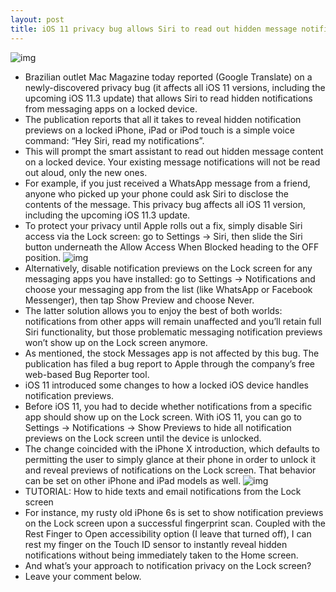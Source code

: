 ```yaml
---
layout: post
title: iOS 11 privacy bug allows Siri to read out hidden message notifications on a locked device
---
```

![img](http://media.idownloadblog.com/wp-content/uploads/2017/11/iPhone-X-Live-wallpaper-teaser-001.jpg)
* Brazilian outlet Mac Magazine today reported (Google Translate) on a newly-discovered privacy bug (it affects all iOS 11 versions, including the upcoming iOS 11.3 update) that allows Siri to read hidden notifications from messaging apps on a locked device.
* The publication reports that all it takes to reveal hidden notification previews on a locked iPhone, iPad or iPod touch is a simple voice command: “Hey Siri, read my notifications”.
* This will prompt the smart assistant to read out hidden message content on a locked device. Your existing message notifications will not be read out aloud, only the new ones.
* For example, if you just received a WhatsApp message from a friend, anyone who picked up your phone could ask Siri to disclose the contents of the message. This privacy bug affects all iOS 11 version, including the upcoming iOS 11.3 update.
* To protect your privacy until Apple rolls out a fix, simply disable Siri access via the Lock screen: go to Settings → Siri, then slide the Siri button underneath the Allow Access When Blocked heading to the OFF position.
![img](http://media.idownloadblog.com/wp-content/uploads/2016/11/iOS-Siri-Reply-with-Message-Lock-screen-disabled-iPHone-screenshot-001.png)
* Alternatively, disable notification previews on the Lock screen for any messaging apps you have installed: go to Settings → Notifications and choose your messaging app from the list (like WhatsApp or Facebook Messenger), then tap Show Preview and choose Never.
* The latter solution allows you to enjoy the best of both worlds: notifications from other apps will remain unaffected and you’ll retain full Siri functionality, but those problematic messaging notification previews won’t show up on the Lock screen anymore.
* As mentioned, the stock Messages app is not affected by this bug. The publication has filed a bug report to Apple through the company’s free web-based Bug Reporter tool.
* iOS 11 introduced some changes to how a locked iOS device handles notification previews.
* Before iOS 11, you had to decide whether notifications from a specific app should show up on the Lock screen. With iOS 11, you can go to Settings → Notifications → Show Previews to hide all notification previews on the Lock screen until the device is unlocked.
* The change coincided with the iPhone X introduction, which defaults to permitting the user to simply glance at their phone in order to unlock it and reveal previews of notifications on the Lock screen. That behavior can be set on other iPhone and iPad models as well.
![img](http://media.idownloadblog.com/wp-content/uploads/2016/06/iOS-10-Lock-screen-Press-home-to-unlock-image-003.png)
* TUTORIAL: How to hide texts and email notifications from the Lock screen
* For instance, my rusty old iPhone 6s is set to show notification previews on the Lock screen upon a successful fingerprint scan. Coupled with the Rest Finger to Open accessibility option (I leave that turned off), I can rest my finger on the Touch ID sensor to instantly reveal hidden notifications without being immediately taken to the Home screen.
* And what’s your approach to notification privacy on the Lock screen?
* Leave your comment below.

